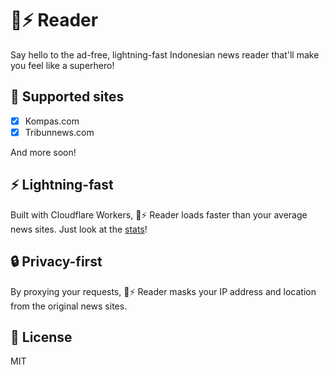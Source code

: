 # 📰⚡ Reader
Say hello to the ad-free, lightning-fast Indonesian news reader that'll make you feel like a superhero!

## 📰 Supported sites
- [X] Kompas.com
- [X] Tribunnews.com

And more soon!

## ⚡ Lightning-fast
Built with Cloudflare Workers, 📰⚡ Reader loads faster than your average news sites. Just look at the [stats](https://gtmetrix.com/reports/reader.fcd.im/TW4CzZtM/)!

## 🔒 Privacy-first
By proxying your requests, 📰⚡ Reader masks your IP address and location from the original news sites. 

## 📄 License
MIT
